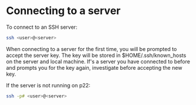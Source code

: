 # Connecting to a server

To connect to an SSH server:

```bash
ssh <user>@<server>
```

When connecting to a server for the first time, you will be prompted to accept the server key.
The key will be stored in $HOME/.ssh/known_hosts on the server and local machine.
If's a server you have connected to before and prompts you for the key again, investigate before accepting the new key.

If the server is not running on p22:

```bash
ssh -p# <user>@<server>
```


